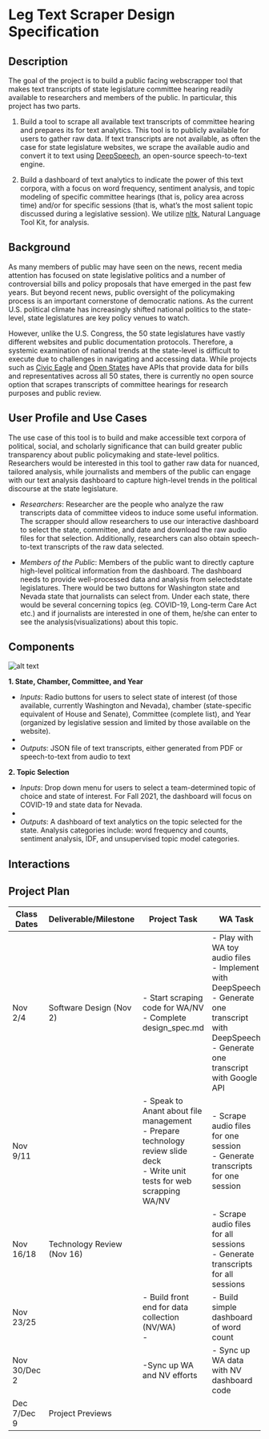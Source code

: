 # Leg Text Scraper Design Specification

## Description

The goal of the project is to build a public facing webscrapper tool that makes text transcripts of state legislature committee 
hearing readily available to researchers and members of the public.  In particular, this project has two parts. 

1. Build a tool to scrape all available text transcripts of committee hearing and prepares its for text analytics. This 
tool is to publicly available for users to gather raw data. If text transcripts are not available, as often the case for state legislature websites, we scrape the available audio and convert it to text using [DeepSpeech](https://deepspeech.readthedocs.io/en/r0.9/), an open-source speech-to-text engine.

2. Build a dashboard of text analytics to indicate the power of this text corpora, with a focus on 
word frequency, sentiment analysis, and topic modeling of specific committee hearings (that is, policy area across time) and/or for specific sessions 
(that is, what’s the most salient topic discussed during a legislative session). We utilize [nltk](http://ntlk.org), Natural Language Tool Kit, for analysis.

## Background

As many members of public may have seen on the news, recent media attention has focused on state legislative politics and a 
number of controversial bills and policy proposals that have emerged in the past few years. But beyond recent news, public 
oversight of the policymaking process is an important cornerstone of democratic nations. As the current U.S. political climate 
has increasingly shifted national politics to the state-level, state legislatures are key policy venues to watch.

However, unlike the U.S. Congress, the 50 state legislatures have vastly different websites and public documentation protocols. 
Therefore, a systemic examination of national trends at the state-level is difficult to execute due to challenges in navigating and 
accessing data. While projects such as [Civic Eagle](https://www.civiceagle.com) and [Open States](https://openstates.org) have APIs that provide data for bills and representatives across all 50 states, there is currently no open source option that scrapes transcripts of committee hearings for research purposes and public review.

## User Profile and Use Cases

The use case of this tool is to build and make accessible text corpora of political, social, and scholarly significance that can build greater public transparency about public policymaking and state-level politics. Researchers would be interested in this tool to gather raw data for nuanced, tailored analysis, while journalists and members of the public can engage with our text analysis dashboard to capture high-level trends in the political discourse at the state legislature.

- *Researchers*: Researcher are the people who analyze the raw transcripts data of committee videos to induce some useful information. The scrapper should allow researchers to use our interactive dashboard to select the state, committee, and date and download the raw audio files for that selection. Additionally, researchers can also obtain speech-to-text transcripts of the raw data selected. 

- *Members of the Public*: Members of the public want to directly capture high-level political information from the dashboard. The dashboard needs to provide well-processed data and analysis from selectedstate legislatures. There would be two buttons for Washington state and Nevada state that journalists can select from. Under each state, there would be several concerning topics (eg. COVID-19, Long-term Care Act etc.) and if journalists are interested in one of them, he/she can enter to see the analysis(visualizations) about this topic.

## Components
![alt text](https://github.com/ka-chang/leg-text-scraper/blob/main/doc/Flow%20chart.PNG)

**1. State, Chamber, Committee, and Year** 

- *Inputs*: Radio buttons for users to select state of interest (of those available, currently Washington and Nevada), chamber (state-specific equivalent of House and Senate), Committee (complete list), and Year (organized by legislative session and limited by those available on the website).
- 
- *Outputs*: JSON file of text transcripts, either generated from PDF or speech-to-text from audio to text

**2. Topic Selection**

- *Inputs*:  Drop down menu for users to select a team-determined topic of choice and state of interest. For Fall 2021, the dashboard will focus on COVID-19 and state data for Nevada.
- 
- *Outputs*: A dashboard of text analytics on the topic selected for the state. Analysis categories include: word frequency and counts, sentiment analysis, IDF, and unsupervised topic model categories.

## Interactions

## Project Plan

| Class Dates 	| Deliverable/Milestone 	| Project Task 	| WA Task 	| NV Task 	|
|---	|---	|---	|---	|---	|
| Nov 2/4 	| Software Design (Nov 2) 	| - Start scraping code for WA/NV<br>- Complete design_spec.md 	| - Play with WA toy audio files <br>- Implement with DeepSpeech<br>- Generate one transcript with DeepSpeech<br>- Generate one transcript with Google API 	| - Play with NV pdf files<br>- Convert PDF to json<<br>- Conduct a word count of toy files 	|
| Nov 9/11 	|  	| - Speak to Anant about file management<br>- Prepare technology review slide deck<br>- Write unit tests for web scrapping WA/NV 	| - Scrape audio files for one session<br>- Generate transcripts for one session 	| - Scrape all pdfs, convert PDF to json<br>- Conduct sentiment analysis<br> 	|
| Nov 16/18 	| Technology Review (Nov 16) 	|  	| - Scrape audio files for all sessions<br>- Generate transcripts for all sessions 	| - Conduct unsupervised topic modeling 	|
| Nov 23/25 	|  	| - Build front end for data collection (NV/WA)<br>-  	| - Build simple dashboard of word count 	| - Build dashboard 	|
| Nov 30/Dec 2 	|  	| -Sync up WA and NV efforts 	| - Sync up WA data with NV dashboard code 	| - Dashboard running for team to review 	|
| Dec 7/Dec 9 	| Project Previews  	|  	|  	|  	|
